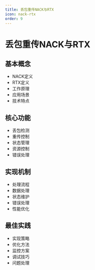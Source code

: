 ```yaml
---
title: 丢包重传NACK与RTX
icon: nack-rtx
order: 9
---
```


# 丢包重传NACK与RTX

## 基本概念
- NACK定义
- RTX定义
- 工作原理
- 应用场景
- 技术特点

## 核心功能
- 丢包检测
- 重传控制
- 状态管理
- 资源控制
- 错误处理

## 实现机制
- 处理流程
- 数据处理
- 状态维护
- 错误处理
- 性能优化

## 最佳实践
- 实现策略
- 优化方法
- 监控方案
- 调试技巧
- 问题处理
